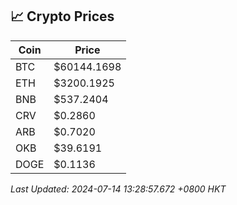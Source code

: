 ## 📈 Crypto Prices

| Coin | Price |
| ---- | ----- |
| BTC | $60144.1698 |
| ETH | $3200.1925 |
| BNB | $537.2404 |
| CRV | $0.2860 |
| ARB | $0.7020 |
| OKB | $39.6191 |
| DOGE | $0.1136 |

_Last Updated: 2024-07-14 13:28:57.672 +0800 HKT_
